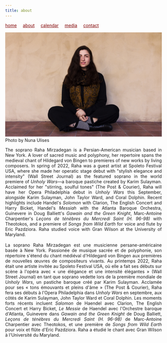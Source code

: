 ```yaml
---
title: about
---
```

<style>
a { color: maroon; } 
</style>
[home](/)&nbsp;&nbsp;&nbsp;&nbsp; [about](/about.html)&nbsp;&nbsp;&nbsp;&nbsp; [calendar](/calendar.html)&nbsp;&nbsp;&nbsp;&nbsp; [media](/media.html)&nbsp;&nbsp;&nbsp;&nbsp; [contact](/contact.html)

![photo](Raha_sitting.jpg)<br>
Photo by Nuna Ulises

<p style="text-align:justify">
The soprano Raha Mirzadegan is a Persian-American musician based in New York. A lover of sacred music and polyphony, her repertoire spans the medieval chant of Hildegard von Bingen to premieres of new works by living composers. In spring of 2022, Raha was a guest artist at Spoleto Festival USA, where she made her operatic stage debut with "stylish elegance and intensity" (Wall Street Journal) as the featured soprano in the world premiere of <i>Unholy Wars</i>—a baroque pastiche created by Karim Sulayman. Acclaimed for her "stirring, soulful tones" (The Post & Courier), Raha will have her Opera Philadelphia debut in <i>Unholy Wars</i> this September, alongside Karim Sulayman, John Taylor Ward, and Coral Dolphin. Recent highlights include Handel's <i>Solomon</i> with Clarion, The English Concert and Harry Bicket, Handel's <i>Messiah</i> with the Atlanta Baroque Orchestra, Guinevere in Doug Balliett's <i>Gawain and the Green Knight</i>, Marc-Antoine Charpentier's <i>Leçons de ténèbres du Mercredi Saint (H. 96-98)</i> with Theotokos, and a premiere of <i>Songs from Wild Earth</i> for voice and flute by Eric Pazdziora. Raha studied voice with Gran Wilson at the University of Maryland.
<br>
<br>
La soprano Raha Mirzadegan est une musicienne persane-américaine basée à New York. Passionée de musique sacrée et de polyphonie, son répertoire s'étend du chant médiéval d'Hildegard von Bingen aux premières de nouvelles œuvres de compositeurs vivants. Au printemps 2022, Raha était une artiste invitée au Spoleto Festival USA, où elle a fait ses débuts sur scène à l'opéra avec « une élégance et une intensité élégantes » (Wall Street Journal) en tant que soprano vedette lors de la première mondiale de <i>Unholy Wars</i>, un pastiche baroque créé par Karim Sulayman. Acclamée pour ses « tons émouvants et pleins d'âme » (The Post & Courier), Raha fera ses débuts à l'Opera Philadelphia dans <i>Unholy Wars</i> en septembre, aux côtés de Karim Sulayman, John Taylor Ward et Coral Dolphin. Les moments forts récents incluent <i>Salomon</i> de Haendel avec Clarion, The English Concert et Harry Bicket, <i>Le Messie</i> de Haendel avec l'Orchestre baroque d'Atlanta, Guinevere dans <i>Gawain and the Green Knight</i> de Doug Balliett, <i>Leçons de ténèbres du Mercredi Saint (H. 96-98)</i> de Marc-Antoine Charpentier avec Theotokos, et une première de <i>Songs from Wild Earth</i> pour voix et flûte d'Eric Pazdziora. Raha a étudié le chant avec Gran Wilson à l'Université du Maryland.
</p>
